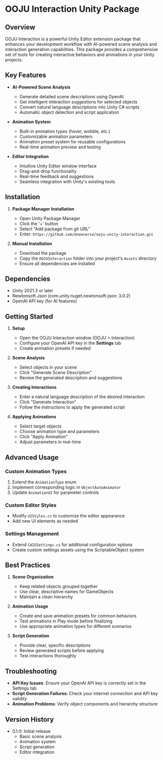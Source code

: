 # OOJU Interaction Unity Package

## Overview
OOJU Interaction is a powerful Unity Editor extension package that enhances your development workflow with AI-powered scene analysis and interaction generation capabilities. This package provides a comprehensive set of tools for creating interactive behaviors and animations in your Unity projects.

## Key Features
- **AI-Powered Scene Analysis**
  - Generate detailed scene descriptions using OpenAI
  - Get intelligent interaction suggestions for selected objects
  - Convert natural language descriptions into Unity C# scripts
  - Automatic object detection and script application

- **Animation System**
  - Built-in animation types (hover, wobble, etc.)
  - Customizable animation parameters
  - Animation preset system for reusable configurations
  - Real-time animation preview and testing

- **Editor Integration**
  - Intuitive Unity Editor window interface
  - Drag-and-drop functionality
  - Real-time feedback and suggestions
  - Seamless integration with Unity's existing tools

## Installation
1. **Package Manager Installation**
   - Open Unity Package Manager
   - Click the '+' button
   - Select "Add package from git URL"
   - Enter: `https://github.com/Unewverse/ooju-unity-interaction.git`

2. **Manual Installation**
   - Download the package
   - Copy the `OOJUInteraction` folder into your project's `Assets` directory
   - Ensure all dependencies are installed

## Dependencies
- Unity 2021.3 or later
- Newtonsoft.Json (com.unity.nuget.newtonsoft-json: 3.0.2)
- OpenAI API key (for AI features)

## Getting Started
1. **Setup**
   - Open the OOJU Interaction window (OOJU > Interaction)
   - Configure your OpenAI API key in the **Settings** tab
   - Create animation presets if needed

2. **Scene Analysis**
   - Select objects in your scene
   - Click "Generate Scene Description"
   - Review the generated description and suggestions

3. **Creating Interactions**
   - Enter a natural language description of the desired interaction
   - Click "Generate Interaction"
   - Follow the instructions to apply the generated script

4. **Applying Animations**
   - Select target objects
   - Choose animation type and parameters
   - Click "Apply Animation"
   - Adjust parameters in real-time

## Advanced Usage
### Custom Animation Types
1. Extend the `AnimationType` enum
2. Implement corresponding logic in `ObjectAutoAnimator`
3. Update `AnimationUI` for parameter controls

### Custom Editor Styles
- Modify `UIStyles.cs` to customize the editor appearance
- Add new UI elements as needed

### Settings Management
- Extend `CAIGSettings.cs` for additional configuration options
- Create custom settings assets using the ScriptableObject system

## Best Practices
1. **Scene Organization**
   - Keep related objects grouped together
   - Use clear, descriptive names for GameObjects
   - Maintain a clean hierarchy

2. **Animation Usage**
   - Create and save animation presets for common behaviors
   - Test animations in Play mode before finalizing
   - Use appropriate animation types for different scenarios

3. **Script Generation**
   - Provide clear, specific descriptions
   - Review generated scripts before applying
   - Test interactions thoroughly

## Troubleshooting
- **API Key Issues**: Ensure your OpenAI API key is correctly set in the Settings tab
- **Script Generation Failures**: Check your internet connection and API key validity
- **Animation Problems**: Verify object components and hierarchy structure

## Version History
- 0.1.0: Initial release
  - Basic scene analysis
  - Animation system
  - Script generation
  - Editor integration

